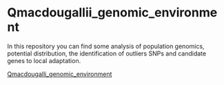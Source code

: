 # Qmacdougallii_genomic_environment
In this repository you can find some analysis of population genomics, potential distribution, the identification of outliers SNPs and candidate genes to local adaptation.



[Qmacdougalli_genomic_environment](https://github.com/NellyJazminPC/Qmacdougallii_genomic_environment)

